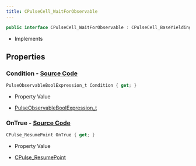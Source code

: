 ```yaml
---
title: CPulseCell_WaitForObservable
---
```


```csharp
public interface CPulseCell_WaitForObservable : CPulseCell_BaseYieldingInflow, CPulseCell_BaseFlow, CPulseCell_Base, ISchemaClass<CPulseCell_Base>, ISchemaClass<CPulseCell_BaseFlow>, ISchemaClass<CPulseCell_BaseYieldingInflow>, ISchemaClass<CPulseCell_WaitForObservable>, ISchemaField, ISchemaClass, INativeHandle
```

- Implements

## Properties

### **Condition** - [Source Code](https://github.com/swiftly-solution/swiftlys2/blob/main/managed/src/SwiftlyS2.Generated/Schemas/Interfaces/CPulseCell_WaitForObservable.cs#L16)

```csharp
PulseObservableBoolExpression_t Condition { get; }
```

- Property Value

- [PulseObservableBoolExpression_t](/docs/api/shared/schemadefinitions/pulseobservableboolexpression_t)

### **OnTrue** - [Source Code](https://github.com/swiftly-solution/swiftlys2/blob/main/managed/src/SwiftlyS2.Generated/Schemas/Interfaces/CPulseCell_WaitForObservable.cs#L18)

```csharp
CPulse_ResumePoint OnTrue { get; }
```

- Property Value

- [CPulse_ResumePoint](/docs/api/shared/schemadefinitions/cpulse_resumepoint)

